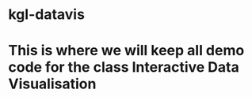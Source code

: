 # kgl-datavis
 
# This is where we will keep all demo code for the class Interactive Data Visualisation